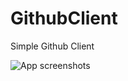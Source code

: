 GithubClient
============

Simple Github Client

![App screenshots](https://cloud.githubusercontent.com/assets/3193877/4781870/781b39ee-5cc5-11e4-9a6a-6307b5c5564f.gif) 
